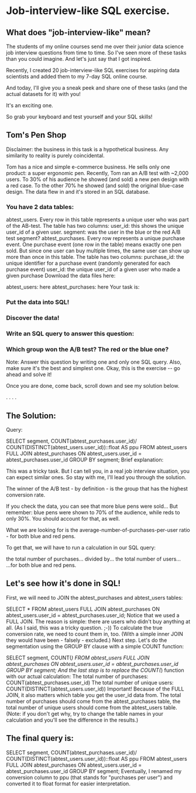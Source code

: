 # Job-interview-like SQL exercise.

## What does "job-interview-like" mean?

The students of my online courses send me over their junior data science job interview questions from time to time. So I've seen more of these tasks than you could imagine.
And let's just say that I got inspired.

Recently, I created 20 job-interview-like SQL exercises for aspiring data scientists and added them to my 7-day SQL online course.

And today, I'll give you a sneak peek and share one of these tasks (and the actual datasets for it) with you! 

It's an exciting one.

So grab your keyboard and test yourself and your SQL skills!


## Tom's Pen Shop

Disclaimer: the business in this task is a hypothetical business. Any similarity to reality is purely coincidental.

Tom has a nice and simple e-commerce business.
He sells only one product: a super ergonomic pen.
Recently, Tom ran an A/B test with ~2,000 users. To 30% of his audience he showed (and sold) a new pen design with a red case. To the other 70% he showed (and sold) the original blue-case design. The data flew in and it's stored in an SQL database.

### You have 2 data tables: 

abtest_users. Every row in this table represents a unique user who was part of the AB-test. The table has two columns:
user_id: this shows the unique user_id of a given user.
segment: was the user in the blue or the red A/B test segment?
abtest_purchases. Every row represents a unique purchase event. One purchase event (one row in the table) means exactly one pen sold. But since one user can buy multiple times, the same user can show up more than once in this table. The table has two columns:
purchase_id: the unique identifier for a purchase event (randomly generated for each purchase event)
user_id: the unique user_id of a given user who made a given purchase
Download the data files here:

abtest_users: here
abtest_purchases: here
Your task is:

### Put the data into SQL!
### Discover the data!
### Write an SQL query to answer this question:
### Which group won the A/B test? The red or the blue one?
Note: Answer this question by writing one and only one SQL query. Also, make sure it's the best and simplest one. 
Okay, this is the exercise -- go ahead and solve it!

Once you are done, come back, scroll down and see my solution below.

.
.
.
.
 

## The Solution:

Query:

SELECT segment,
      COUNT(abtest_purchases.user_id)/
      COUNT(DISTINCT(abtest_users.user_id))::float AS ppu
FROM abtest_users
FULL JOIN abtest_purchases
ON abtest_users.user_id = abtest_purchases.user_id
GROUP BY segment;
Brief explanation:

This was a tricky task.
But I can tell you, in a real job interview situation, you can expect similar ones.
So stay with me, I'll lead you through the solution.

The winner of the A/B test - by definition - is the group that has the highest conversion rate.

If you check the data, you can see that more blue pens were sold... But remember: blue pens were shown to 70% of the audience, while reds to only 30%. You should account for that, as well. 

What we are looking for is the average-number-of-purchases-per-user ratio - for both blue and red pens.

To get that, we will have to run a calculation in our SQL query:

the total number of purchases...
divided by...
the total number of users...
...for both blue and red pens.

## Let's see how it's done in SQL!

First, we will need to JOIN the abtest_purchases and abtest_users tables:

SELECT *
FROM abtest_users
FULL JOIN abtest_purchases
ON abtest_users.user_id = abtest_purchases.user_id;
Notice that we used a FULL JOIN. The reason is simple: there are users who didn't buy anything at all. (As I said, this was a tricky question. ;-)) To calculate the true conversion rate, we need to count them in, too. (With a simple inner JOIN they would have been - falsely - excluded.)
Next step.
Let's do the segmentation using the GROUP BY clause with a simple COUNT function:

SELECT segment,
      COUNT(*)
FROM abtest_users
FULL JOIN abtest_purchases
ON abtest_users.user_id = abtest_purchases.user_id
GROUP BY segment;
And the last step is to replace the COUNT(*) function with our actual calculation:
The total number of purchases: COUNT(abtest_purchases.user_id)
The total number of unique users: COUNT(DISTINCT(abtest_users.user_id))
Important! Because of the FULL JOIN, it also matters which table you get the user_id data from. The total number of purchases should come from the abtest_purchases table, the total number of unique users should come from the abtest_users table.
(Note: if you don't get why, try to change the table names in your calculation and you'll see the difference in the results.)

## The final query is:

SELECT segment,
      COUNT(abtest_purchases.user_id)/
      COUNT(DISTINCT(abtest_users.user_id))::float AS ppu
FROM abtest_users
FULL JOIN abtest_purchases
ON abtest_users.user_id = abtest_purchases.user_id
GROUP BY segment;
Eventually, I renamed my conversion column to ppu (that stands for "purchases per user") and converted it to float format for easier interpretation.
